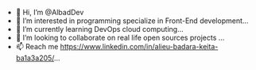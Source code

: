 - 👋 Hi, I’m @AlbadDev
- 👀 I’m interested in programming specialize in Front-End development...
- 🌱 I’m currently learning DevOps cloud computing...
- 💞️ I’m looking to collaborate on real life open sources projects ...
- 📫 Reach me https://www.linkedin.com/in/alieu-badara-keita-ba1a3a205/...

<!---
AlbadDev/AlbadDev is a ✨ special ✨ repository because its `README.md` (this file) appears on your GitHub profile.
You can click the Preview link to take a look at your changes.
--->
